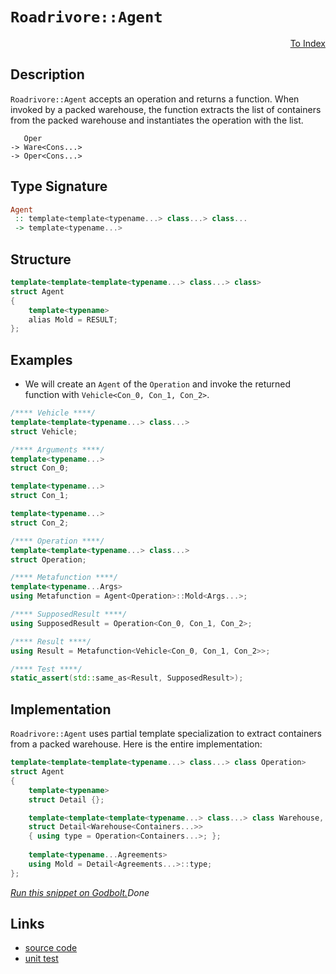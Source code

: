 <!-- Copyright 2024 Feng Mofan
SPDX-License-Identifier: Apache-2.0 -->

# `Roadrivore::Agent`

<p style='text-align: right;'><a href="../../../facilities/metafunctions.md#roadrivore-agent">To Index</a></p>

## Description

`Roadrivore::Agent` accepts an operation and returns a function.
When invoked by a packed warehouse, the function extracts the list of containers from the packed warehouse and instantiates the operation with the list.

<pre><code>   Oper
-> Ware&lt;Cons...&gt;
-> Oper&lt;Cons...&gt;</code></pre>

## Type Signature

```Haskell
Agent
 :: template<template<typename...> class...> class...
 -> template<typename...>
```

## Structure

```C++
template<template<template<typename...> class...> class>
struct Agent
{
    template<typename>
    alias Mold = RESULT;
};
```

## Examples

- We will create an `Agent` of the `Operation` and invoke the returned function with `Vehicle<Con_0, Con_1, Con_2>`.

```C++
/**** Vehicle ****/
template<template<typename...> class...>
struct Vehicle;

/**** Arguments ****/
template<typename...>
struct Con_0;

template<typename...>
struct Con_1;

template<typename...>
struct Con_2;

/**** Operation ****/
template<template<typename...> class...>
struct Operation;

/**** Metafunction ****/
template<typename...Args>
using Metafunction = Agent<Operation>::Mold<Args...>;

/**** SupposedResult ****/
using SupposedResult = Operation<Con_0, Con_1, Con_2>;

/**** Result ****/
using Result = Metafunction<Vehicle<Con_0, Con_1, Con_2>>;

/**** Test ****/
static_assert(std::same_as<Result, SupposedResult>);
```

## Implementation

`Roadrivore::Agent` uses partial template specialization to extract containers from a packed warehouse. Here is the entire implementation:

```C++
template<template<template<typename...> class...> class Operation>
struct Agent
{
    template<typename>
    struct Detail {};

    template<template<template<typename...> class...> class Warehouse, template<typename...> class...Containers>
    struct Detail<Warehouse<Containers...>>
    { using type = Operation<Containers...>; };
    
    template<typename...Agreements>
    using Mold = Detail<Agreements...>::type;
};
```

[*Run this snippet on Godbolt.*](https://godbolt.org/#z:OYLghAFBqd5QCxAYwPYBMCmBRdBLAF1QCcAaPECAMzwBtMA7AQwFtMQByARg9KtQYEAysib0QXACx8BBAKoBnTAAUAHpwAMvAFYTStJg1DIApACYAQuYukl9ZATwDKjdAGFUtAK4sGe1wAyeAyYAHI%2BAEaYxCAArABspAAOqAqETgwe3r56KWmOAkEh4SxRMQm2mPYFDEIETMQEWT5%2BXJXVGXUNBEVhkdFxiQr1jc05bcPdvSVlgwCUtqhexMjsHAD0AFTbO7t7%2BzvrJhoAgls7ANQAkixJ9GyCTDUXu0en5wefB28nxycEmFuBgBJgAzG4AUCnpgwRDAXdobCCABPJKMViYAB02LB2AuyAMCgU2MxuPxhIUFwA8mjiE8Mri/sNiF4HBcTsBGAQ/iYAOxWU4XIUXSEIkHglFo5hsRmC4XM1kEC4AEUw9ToFz5Vl5yrBAt%2BcqFouBMIl8JNSPNiIlqPRbBJZIJTCJDtBeKdRIuAHUGpgEEslKQRVbxRDbdKsTi3eTncTsR5HsFogpZSdhRcFWzVeraLCfcQ/QHTW4E%2BqQsQ46S3an01qLl40kYRbbNaDldTafSBLDS0wkxXXdg9ZqdXq/rXDcGoaHJXbI5iOQXAVyU9XJw3gsALgBZTzoVvt7N93PgxeYZeCSu4kAgWdj0583Wg/V/D5fPY/N8XbCqVh3TAvIcr7vt8PIPmYoLBASXhYK2bhoAwqxJAQq5Dg%2B7y7BcABqfp4ASAGvH8xrWnC07FrOEaDjGLpRmhJyZkqOEIHh9D3gaZyYScxDAD4K6AdsPzETO4YYoOTIECybIJgA%2BhobFESG5EifatHiZJSoyVw8mnEJSlSqJqmnAxFwyWY2kcZcNLRF2DD8ZsgmKZaZFIsp86OhSYlGRJiodtZNTmV%2B25qkwVBeIhzyETpjk2vpKkLtxqF/BuTZBfUoXhRkB7spygiwlZdL%2BW6N67rQ6CwlxwBXtWz5gRZ2wXEIXhJHkmDoAASpgCheLQSqRScyVbo1zWpK1HVdT1WX5TZPYCLJQaafNs1mdVL4YZcY3db1QGnANFwbRNYLtqlIVhQ4DLgkxLHFjJGiLQw0ltCZS2MittVfgAKp1W0CeJ9LINJsbRAQEDDOgN4KBiAOrm4%2B0EEGQ0te1nWbbiczmRwCy0JwsS8H4HBaKQqCcG41jWBmSwrAB5igjwpAEJoGMLAA1nEkiYhoAAcZhmAAnDzXCxJzHNcLyvLSFjHCSLwLASBot14wTRMcLwCggLd9P4xjpBwLAMCICASwEEkXhwxQEBoLcdDRKEGKcKoHPxAAtPEkgXMAyDIBcUiYmYvCtYQJB4GDbT8IIIhiOwUgyIIigqOomukLobQAO50kknA8Jj2O4wzhOcFSJvG0qqBUBc9tOy7bse17bNmBcEAeJb9DEJqEFcHMvAa1oCwQEgFtJFbZBm/3g8gMAUhmHwdAAhWlARLnETBA0yIZ7wi/MMQyJUhE2iYA4q%2BkBbDwEFSDC0CvCdYBEXjAG4Yi0Kr3C8FgLCGMA4iX3gBZnQAbp1ueYFUHvE2axabBABBLAmtA8ARDpJvDwWBc4STwDLJ%2BpA/7EAiCNVUr8jDQKMAzBYVADCVSwngTAycrJ41pqHYQohxBR1obHNQuck76DfigUmlh9AwNVpABYqBkIZEfo7UGh1TCWGsGYRWGDiBB3/vw9oe8aguAYO4TwLR/BqOmP0GIbQ8jpAEGMVoyRUiGIYDo0oAwJhVGUZ0EYTQNHjCUWdAQXRGiWNmBMBxxi9CTA8UmGY1iFgKApqsCQWcOA41IArXgSsy4O2dq7d2ntvZ1wgLgAOLdqbt07oQhYCBMBMCwDECAzMQCSFBJiHmoIxYaEkGYSQ8Q5YJB5voTgUtSAyxppieIXB4gcx5sLeIsRJACxqYkWJedla2DVnTQh2s9a9wNoXE25BKAj2bjbNgnAGgsB/ryR2TAYxNi4DzTEXB2Z%2B3wEQORwdo50IjhIaQTClAsITroSeqcmDpyfpE6JUylYFyNibC4JcEkV1dk6U55zLkaHro3AezdW6gjMB3eZmse591QE3aI6zzY4qRQMaF49%2Ba3RoD1ZMc8F5L03gfdey9t6733mgo%2BXJT7n1zlfG%2Bd9aAPwPi/N%2BH8Cb4G/o4P%2Bj8CaAOAQCA%2B4Cqi52gbA5eCC1gE2Qag2mGCsFKBwUKzcCziFMFIeQyhUoD60PDgwl5shmHxwJp89hBCJFWG4UqvhZTCZCIECIsRbYXVSJkdEO5CjPV2Dsc4CArhfFtECIE3RuQzE1BjaY/IGRPHWJcTUdxjjsgmPDa42oDiM16NsD4px%2Bbi3xqsXokJYTI7/JzgneJ5ckknK3Gci57N66ZNuSi3JGLu4FKKSUygkTOndPOfU3ksQeai1BA0ppYyYm5yVirOZXctY631obIu%2BLNnW1thwPZlcWAKB/p7H%2BnaTTDGuVkoOehLX0MjjamObz7U6BAKCUg3zfmZ3aVEptit86rOLqXVQp7z2XuvdCYYCLCWDxRaCdFm6sUoAQ83fdGGBgXuatJK9PNpI3oINJCDLzp5UogPPBODK6VoNo1vHeyiD5ssEByi%2BIrMDX1vvfR%2BtNBV4LVc/L%2BdiJUAKAcgEBcrBAKoTkquByJVVILkZq3g2rsGAn1QQzFfASEKDIRQqhFrZBWpfQ8u1rCv1OuMFwmw7r4ACO9QwR%2B6xQacMkZYaRcTZHyI9SE2xhbVHqLzVo9AJbE1pqMRWiL5jws2I6G48tIX4sRqLVMatXiy3dBTf4noGXgmLGWOE9uAGAWrs4GXSDF6LgEcxMRntNySD9pQ/k0ghTikDE9RLCdIBeaYlBKCWIgsxlywG7yAZK7m2cHXerVrLNJCxGqSLXkcsOaSH5lwLmZhEgS1BEBuJ03B2MwA77SbwGZmoYWBgtIzhJBAA%3D%3D%3D)$Done$

## Links

- [source code](../../../../conceptrodon/roadrivore/agent.hpp)
- [unit test](../../../../tests/unit/metafunctions/roadrivore/agent.test.hpp)
